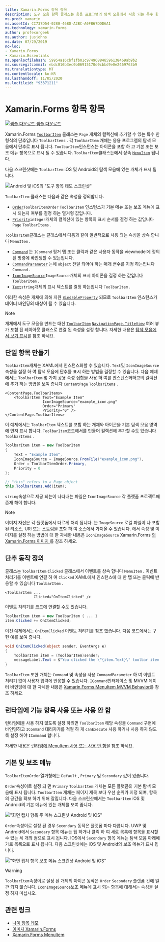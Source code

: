```yaml
---
title: Xamarin.Forms 항목 항목
description: 도구 모음 항목 클래스는 응용 프로그램의 탐색 모음에서 사용 되는 특수 한 형식의 단추입니다.
ms.prod: xamarin
ms.assetId: CC737D54-0280-46BD-A2BC-A0FB67DDD6A1
ms.technology: xamarin-forms
author: profexorgeek
ms.author: jusjohns
ms.date: 07/29/2019
no-loc:
- Xamarin.Forms
- Xamarin.Essentials
ms.openlocfilehash: 59954a16cbf1fb01c974968848596138469ab9b2
ms.sourcegitcommit: ebdc016b3ec0b06915170d0cbbd9e0e2469763b9
ms.translationtype: MT
ms.contentlocale: ko-KR
ms.lasthandoff: 11/05/2020
ms.locfileid: "93371211"
---
```

# <a name="no-locxamarinforms-toolbaritem"></a>Xamarin.Forms 항목 항목

[![샘플 다운로드](~/media/shared/download.png) 샘플 다운로드](/samples/xamarin/xamarin-forms-samples/userinterface-toolbaritem/)

Xamarin.Forms [`ToolbarItem`](xref:Xamarin.Forms.ToolbarItem) 클래스는 `Page` 개체의 컬렉션에 추가할 수 있는 특수 한 형식의 단추입니다 `ToolbarItems` . 각 `ToolbarItem` 개체는 응용 프로그램의 탐색 모음에서 단추로 표시 됩니다. `ToolbarItem`인스턴스는 아이콘을 포함 하 고 기본 또는 보조 메뉴 항목으로 표시 될 수 있습니다. `ToolbarItem`클래스는에서 상속 [`MenuItem`](xref:Xamarin.Forms.MenuItem) 됩니다.

다음 스크린샷에는 `ToolbarItem` iOS 및 Android의 탐색 모음에 있는 개체가 표시 됩니다.

![Android 및 iOS의 "도구 항목 데모 스크린샷"](toolbaritem-images/toolbaritem-device-screenshot.png "Android 및 iOS의 도구 모음의 항목 데모 스크린샷")

`ToolbarItem` 클래스는 다음과 같은 속성을 정의합니다.

* [`Order`](xref:Xamarin.Forms.ToolbarItem.Order)`ToolbarItemOrder` `ToolbarItem` 인스턴스가 기본 메뉴 또는 보조 메뉴에 표시 되는지 여부를 결정 하는 열거형 값입니다.
* [`Priority`](xref:Xamarin.Forms.ToolbarItem.Priority)`integer`개체의 컬렉션에 있는 항목의 표시 순서를 결정 하는 값입니다 `Page` `ToolbarItems` .

`ToolbarItem`클래스는 클래스에서 다음과 같이 일반적으로 사용 되는 속성을 상속 합니다 `MenuItem` .

* [`Command`](xref:Xamarin.Forms.MenuItem.Command) 는 `ICommand` 핑거 탭 또는 클릭과 같은 사용자 동작을 viewmodel에 정의 된 명령에 바인딩할 수 있는입니다.
* [`CommandParameter`](xref:Xamarin.Forms.MenuItem.CommandParameter) 는에 `object` 전달 되어야 하는 매개 변수를 지정 하는입니다 `Command` .
* [`IconImageSource`](xref:Xamarin.Forms.MenuItem.IconImageSource)`ImageSource`개체의 표시 아이콘을 결정 하는 값입니다 `ToolbarItem` .
* [`Text`](xref:Xamarin.Forms.MenuItem.Text)`string`개체의 표시 텍스트를 결정 하는입니다 `ToolbarItem` .

이러한 속성은 개체에 의해 지원 [`BindableProperty`](xref:Xamarin.Forms.BindableProperty) 되므로 `ToolbarItem` 인스턴스가 데이터 바인딩의 대상이 될 수 있습니다.

> [!NOTE]
> 개체에서 도구 모음을 만드는 대신 [`ToolbarItem`](xref:Xamarin.Forms.ToolbarItem) [`NavigationPage.TitleView`](xref:Xamarin.Forms.NavigationPage.TitleViewProperty) 여러 뷰가 포함 된 레이아웃 클래스로 연결 된 속성을 설정 합니다. 자세한 내용은 [탐색 모음에서 보기 표시](~/xamarin-forms/app-fundamentals/navigation/hierarchical.md#displaying-views-in-the-navigation-bar)를 참조 하세요.

## <a name="create-a-toolbaritem"></a>단일 항목 만들기

`ToolbarItem`개체는 XAML에서 인스턴스화할 수 있습니다. `Text`및 `IconImageSource` 속성을 설정 하 여 탐색 모음에 단추를 표시 하는 방법을 결정할 수 있습니다. 다음 예제에서는 `ToolbarItem` 몇 가지 공용 속성 집합을 사용 하 여를 인스턴스화하고의 컬렉션에 추가 하는 방법을 보여 줍니다 `ContentPage` `ToolbarItems` .

```xaml
<ContentPage.ToolbarItems>
    <ToolbarItem Text="Example Item"
                 IconImageSource="example_icon.png"
                 Order="Primary"
                 Priority="0" />
</ContentPage.ToolbarItems>
```

이 예제에서는 `ToolbarItem` 텍스트를 포함 하는 개체와 아이콘을 기본 탐색 모음 영역에 먼저 표시 합니다. `ToolbarItem`코드에서를 만들어 컬렉션에 추가할 수도 있습니다 `ToolbarItems` .

```csharp
ToolbarItem item = new ToolbarItem
{
    Text = "Example Item",
    IconImageSource = ImageSource.FromFile("example_icon.png"),
    Order = ToolbarItemOrder.Primary,
    Priority = 0
};

// "this" refers to a Page object
this.ToolbarItems.Add(item);
```

`string`속성으로 제공 되는이 나타내는 파일은 `IconImageSource` 각 플랫폼 프로젝트에 존재 해야 합니다.

> [!NOTE]
> 이미지 자산은 각 플랫폼에서 다르게 처리 됩니다. 는 `ImageSource` 로컬 파일이 나 포함 된 리소스, URI 또는 스트림을 포함 하 여 소스에서 가져올 수 있습니다. 에서 속성 및 이미지를 설정 하는 방법에 대 한 자세한 내용은 `IconImageSource` Xamarin.Forms [의 Xamarin.Forms 이미지 ](~/xamarin-forms/user-interface/images.md)를 참조 하세요.

## <a name="define-button-behavior"></a>단추 동작 정의

클래스는 `ToolbarItem` `Clicked` 클래스에서 이벤트를 상속 합니다 `MenuItem` . 이벤트 처리기를 이벤트에 연결 하 여 `Clicked` XAML에서 인스턴스에 대 한 탭 또는 클릭에 반응할 수 있습니다 `ToolbarItem` .

```xaml
<ToolbarItem ...
             Clicked="OnItemClicked" />
```

이벤트 처리기를 코드에 연결할 수도 있습니다.

```csharp
ToolbarItem item = new ToolbarItem { ... }
item.Clicked += OnItemClicked;
```

이전 예제에서는 `OnItemClicked` 이벤트 처리기를 참조 했습니다. 다음 코드에서는 구현 예를 보여 줍니다.

```csharp
void OnItemClicked(object sender, EventArgs e)
{
    ToolbarItem item = (ToolbarItem)sender;
    messageLabel.Text = $"You clicked the \"{item.Text}\" toolbar item.";
}
```

`ToolbarItem` 또한 개체는 `Command` 및 속성을 사용 `CommandParameter` 하 여 이벤트 처리기 없이 사용자 입력에 반응할 수 있습니다. `ICommand`인터페이스 및 MVVM 데이터 바인딩에 대 한 자세한 내용은 [ Xamarin.Forms MenuItem MVVM Behavior](~/xamarin-forms/user-interface/menuitem.md#define-menuitem-behavior-with-mvvm)를 참조 하세요.

## <a name="enable-or-disable-a-toolbaritem-at-runtime"></a>런타임에 기능 항목 사용 또는 사용 안 함

런타임에을 사용 하지 않도록 설정 하려면 `ToolbarItem` 해당 속성을 `Command` 구현에 바인딩하고 `ICommand` 대리자가를 적절 하 게 `canExecute` 사용 하거나 사용 하지 않도록 설정 해야 `ICommand` 합니다.

자세한 내용은 [런타임에 MenuItem 사용 또는 사용 안 함](menuitem.md#enable-or-disable-a-menuitem-at-runtime)을 참조 하세요.

## <a name="primary-and-secondary-menus"></a>기본 및 보조 메뉴

`ToolbarItemOrder`열거형에는 `Default` , `Primary` 및 `Secondary` 값이 있습니다.

`Order`속성이로 설정 되 면 `Primary` `ToolbarItem` 개체는 모든 플랫폼의 기본 탐색 모음에 표시 됩니다. `ToolbarItem` 개체는 페이지 제목 보다 우선 순위가 지정 되며, 항목의 공간을 확보 하기 위해 잘립니다. 다음 스크린샷에서는 `ToolbarItem` iOS 및 Android의 기본 메뉴에 있는 개체를 보여 줍니다.

!["화면 캡처 항목 주 메뉴 스크린샷 Android 및 iOS"](toolbaritem-images/toolbaritem-primary-menu.png "도구 모음의 항목 기본 메뉴 스크린샷 (Android 및 iOS)")

`Order`속성이로 설정 된 경우 `Secondary` 동작은 플랫폼 마다 다릅니다. UWP 및 Android에서 `Secondary` 항목 메뉴는 탭 하거나 클릭 하 여 세로 목록에 항목을 표시할 수 있는 세 개의 점으로 표시 됩니다. IOS에서 `Secondary` 항목 메뉴는 탐색 모음 아래에 가로 목록으로 표시 됩니다. 다음 스크린샷에는 iOS 및 Android의 보조 메뉴가 표시 됩니다.

!["화면 캡처 항목 보조 메뉴 스크린샷 Android 및 iOS"](toolbaritem-images/toolbaritem-secondary-menu.png "도구 모음의 항목 보조 메뉴 스크린샷 (Android 및 iOS)")

> [!WARNING]
> `ToolbarItem`속성이로 설정 된 개체의 아이콘 동작은 `Order` `Secondary` 플랫폼 간에 일관 되지 않습니다. `IconImageSource`보조 메뉴에 표시 되는 항목에 대해서는 속성을 설정 하지 마십시오.

## <a name="related-links"></a>관련 링크

* [나이 항목 데모](/samples/xamarin/xamarin-forms-samples/userinterface-toolbaritem/)
* [이미지 Xamarin.Forms](~/xamarin-forms/user-interface/images.md)
* [Xamarin.Forms MenuItem](~/xamarin-forms/user-interface/menuitem.md)